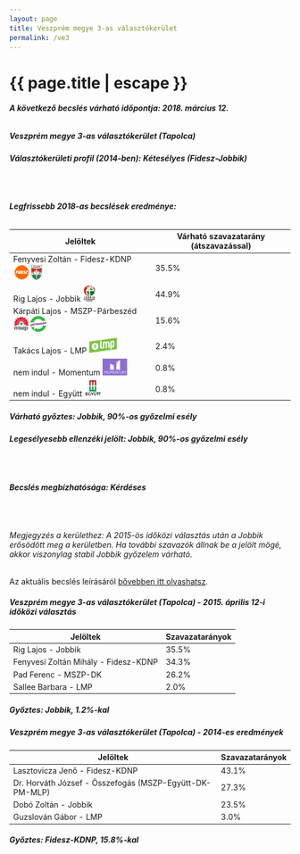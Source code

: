 ```yaml
---
layout: page
title: Veszprém megye 3-as választókerület
permalink: /ve3
---
```


<h1 class="page-title">{{ page.title | escape }}</h1>

<div class="section">
    <div class="row">
          <div class="col s12"><h6><span><strong>A következő becslés várható időpontja: 2018. március 12.</strong></span></h6>
		  <h5>Veszprém megye 3-as választókerület (Tapolca)</h5>
<h6><strong>Választókerületi profil (2014-ben): <span id="profil">Kétesélyes (Fidesz-Jobbik)</span></strong></h6>
<br/>
<h6><strong>Legfrissebb 2018-as becslések eredménye:</strong></h6>
<table class="striped">
              <thead>
                <tr>
                    <th>Jelöltek</th>
                    <th>Várható szavazatarány (átszavazással)</th>
                </tr>
              </thead>
              <tbody>
             <tr>
                  <td>Fenyvesi Zoltán - Fidesz-KDNP <img src="images/fideszkdnp_logo.png" style="width:55px;height:30px;"></td>
				  <td id="id_fidesz">35.5%</td>
			</tr>
			<tr><td>Rig Lajos - Jobbik <img src="images/jobbik_logo.png" style="width:23px;height:30px;"></td><td id="id_jobbik">44.9%</td></tr>
<tr>
                  <td>Kárpáti Lajos - MSZP-Párbeszéd <img src="images/mszpparbeszed_logo.png" style="width:60px;height:30px;"></td>
				  <td id="id_baloldal">15.6%</td>
			</tr>
			<tr>
                  <td>Takács Lajos - LMP <img src="images/lmp_logo.png" style="width:52px;height:30px;"></td>
				  <td id="lmp">2.4%</td>
			</tr>
			<tr>
				  <td>nem indul - Momentum <img src="images/momentum_logo.png" style="width:44px;height:30px;"></td>
				  <td id="id_momentum">0.8%</td>
			</tr>
<tr>
<td>nem indul -  Együtt <img src="images/egyutt_logo.png" style="width:31px;height:30px;"></td>
<td id="id_egyutt">0.8%</td>
</tr>                
              </tbody>
            </table>
			<h5>Várható győztes: <span id="gyoztes">Jobbik, </span><span id="esely">90%</span><span>-os győzelmi esély</span></h5>
			<h6><strong>Legesélyesebb ellenzéki jelölt: <span id="masodik">Jobbik, </span><span id="esely2">90%</span><span>-os győzelmi esély</span></strong></h6>
			<br/>
			<h6><strong>Becslés megbízhatósága: Kérdéses</strong></h6>
<br/><h6>Megjegyzés a kerülethez: A 2015-ös időközi választás után a Jobbik erősödött meg a kerületben. Ha további szavazók állnak be a jelölt mögé, akkor viszonylag stabil Jobbik győzelem várható.</h6>
<p>Az aktuális becslés leírásáról <a href="../metodologia#0305">bővebben itt olvashatsz</a>.</p>
          </div>
    </div>
</div>

<div class="section">
    <div class="row">
          <div class="col s12">
		  <h5>Veszprém megye 3-as választókerület (Tapolca) - 2015. április 12-i időközi választás</h5>
            <table class="striped">
              <thead>
                <tr>
                    <th>Jelöltek</th>
                    <th>Szavazatarányok</th>
                </tr>
              </thead>
              <tbody>
             <tr>
                  <td>Rig Lajos - Jobbik</td>
				  <td>35.5%</td>
			</tr>
			<tr>
			      <td>Fenyvesi Zoltán Mihály - Fidesz-KDNP</td>
				  <td>34.3%</td>  
			</tr>
			<tr>
			      <td>Pad Ferenc - MSZP-DK</td>
				  <td>26.2%</td>
			</tr>
			<tr>
				  <td>Sallee Barbara - LMP</td>
				  <td>2.0%</td>
			</tr>  	
              </tbody>
            </table>
			<h5>Győztes: Jobbik, 1.2%-kal</h5>
          </div>
    </div>
</div>


<div class="section">
    <div class="row">
          <div class="col s12">
		  <h5>Veszprém megye 3-as választókerület (Tapolca) - 2014-es eredmények</h5>
            <table class="striped">
              <thead>
                <tr>
                    <th>Jelöltek</th>
                    <th>Szavazatarányok</th>
                </tr>
              </thead>
              <tbody>
             <tr>
                  <td>Lasztovicza Jenő - Fidesz-KDNP</td>
				  <td>43.1%</td>
			</tr>
			<tr>
			      <td>Dr. Horváth József - Összefogás (MSZP-Együtt-DK-PM-MLP)</td>
				  <td>27.3%</td>  
			</tr>
			<tr>
			      <td>Dobó Zoltán - Jobbik</td>
				  <td>23.5%</td>
			</tr>
			<tr>
				  <td>Guzslován Gábor - LMP</td>
				  <td>3.0%</td>
			</tr>  	
              </tbody>
            </table>
			<h5>Győztes: Fidesz-KDNP, 15.8%-kal</h5>
          </div>
    </div>
</div>
